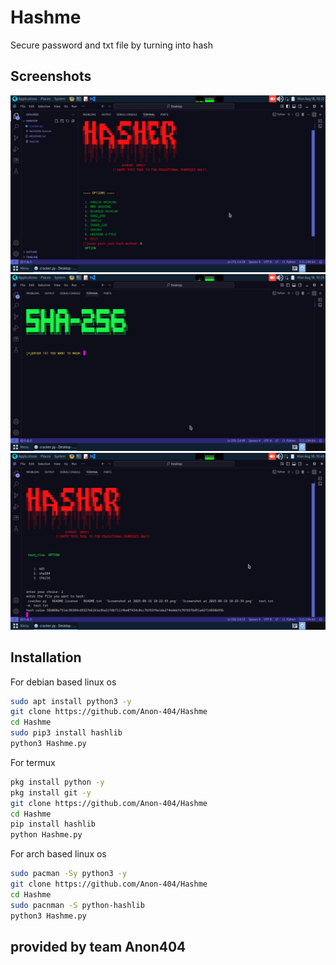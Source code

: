 # Hashme

Secure password and txt file by turning into hash

## Screenshots

![App Screenshot](https://raw.githubusercontent.com/ghostx313/Hasher/refs/heads/main/Screenshot%20at%202025-08-18%2010-22-55.png)
![App Screenshot](https://raw.githubusercontent.com/ghostx313/Hasher/refs/heads/main/Screenshot%20at%202025-08-18%2010-29-39.png)
![App Screenshot](https://raw.githubusercontent.com/ghostx313/Hasher/refs/heads/main/Screenshot%20at%202025-08-18%2010-48-02.png)

## Installation

For debian based linux os

```bash
sudo apt install python3 -y
git clone https://github.com/Anon-404/Hashme
cd Hashme
sudo pip3 install hashlib
python3 Hashme.py
```
For termux

```bash
pkg install python -y
pkg install git -y
git clone https://github.com/Anon-404/Hashme
cd Hashme
pip install hashlib
python Hashme.py
```

For arch based linux os

```bash
sudo pacman -Sy python3 -y
git clone https://github.com/Anon-404/Hashme
cd Hashme
sudo pacnman -S python-hashlib
python3 Hashme.py
```

## provided by team Anon404
